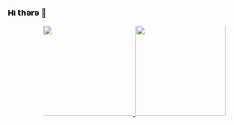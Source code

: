 ### Hi there 👋

<div align="center">
  <a href="https://github.com/otavyo01">
  <img height="180em" src="https://github-readme-stats.vercel.app/api?username=otavyo01&show_icons=true&theme=dracula&include_all_commits=true&count_private=true"/>
  <img height="180em" src="https://github-readme-stats.vercel.app/api/top-langs/?username=otavyo01&layout=compact&langs_count=7&theme=dracula"/>
</div>
